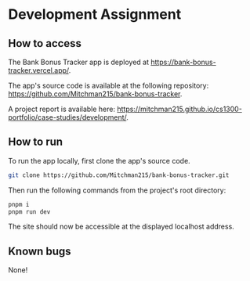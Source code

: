 # Development Assignment

## How to access

The Bank Bonus Tracker app is deployed at <https://bank-bonus-tracker.vercel.app/>.

The app's source code is available at the following repository: <https://github.com/Mitchman215/bank-bonus-tracker>.

A project report is available here: <https://mitchman215.github.io/cs1300-portfolio/case-studies/development/>.

## How to run

To run the app locally, first clone the app's source code.

```sh
git clone https://github.com/Mitchman215/bank-bonus-tracker.git
```

Then run the following commands from the project's root directory:

```sh
pnpm i
pnpm run dev
```

The site should now be accessible at the displayed localhost address.

## Known bugs

None!
